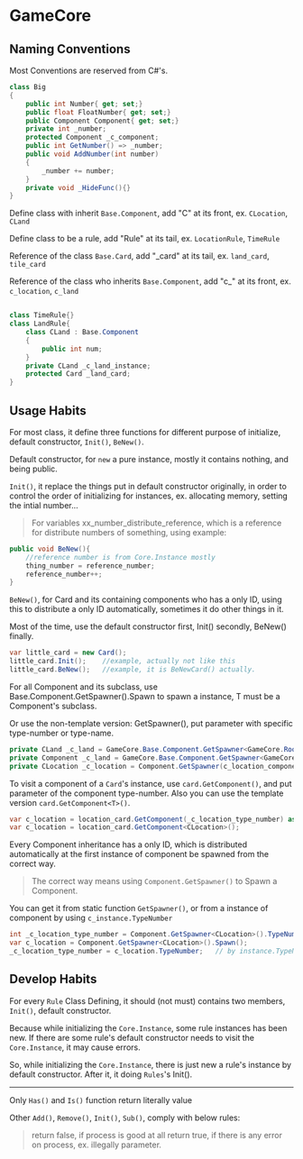 # GameCore

## Naming Conventions

Most Conventions are reserved from C#'s.

```c#
class Big
{
    public int Number{ get; set;}
    public float FloatNumber{ get; set;}
    public Component Component{ get; set;}
    private int _number;
    protected Component _c_component;
    public int GetNumber() => _number;
    public void AddNumber(int number)
    {
        _number += number;
    }
    private void _HideFunc(){}
}
```
Define class with inherit `Base.Component`, add "C" at its front, ex. `CLocation`, `CLand`

Define class to be a rule, add "Rule" at its tail, ex. `LocationRule`, `TimeRule`

Reference of the class `Base.Card`, add "_card" at its tail, ex. `land_card`, `tile_card`

Reference of the class who inherits `Base.Component`, add "c_" at its front, ex. `c_location`, `c_land`

```c#

class TimeRule{}
class LandRule{
    class CLand : Base.Component
    {
        public int num;
    }
    private CLand _c_land_instance;
    protected Card _land_card;
}
```

## Usage Habits

For most class, it define three functions for different purpose of initialize, default constructor, `Init()`, `BeNew()`.

Default constructor, for `new` a pure instance, mostly it contains nothing, and being public.

`Init()`, it replace the things put in default constructor originally, in order to control the order of initializing for instances, 
ex. allocating memory, setting the intial number...

> For variables xx_number_distribute_reference, which is a reference for distribute numbers of something, using example:
```c#
public void BeNew(){
    //reference number is from Core.Instance mostly 
    thing_number = reference_number;  
    reference_number++;
}
```

`BeNew()`, for Card and its containing components who has a only ID, using this to distribute a only ID automatically, sometimes it 
do other things in it.

Most of the time, use the default constructor first, Init() secondly, BeNew() finally.
```c#
var little_card = new Card();
little_card.Init();    //example, actually not like this
little_card.BeNew();   //example, it is BeNewCard() actually.
```

For all Component and its subclass, use Base.Component.GetSpawner<T>().Spawn to spawn a instance, T must be a Component's subclass.

Or use the non-template version: GetSpawner(), put parameter with specific type-number or type-name.

```c#
private CLand _c_land = GameCore.Base.Component.GetSpawner<GameCore.Root.LandRule.CLand>().Spawn();
private Component _c_land = GameCore.Base.Component.GetSpawner<GameCore.Root.LandRule.CLand>().SpawnBase();
private CLocation _c_location = Component.GetSpawner(c_location_component_type_number).Spawn() as CLocation;
```

To visit a component of a `Card`'s instance, use `card.GetComponent()`, and put parameter of the component type-number. Also you can use the template version `card.GetComponent<T>()`.

```c#
var c_location = location_card.GetComponent(_c_location_type_number) as CLocation; // need transformation
var c_location = location_card.GetComponent<CLocation>();
```

Every Component inheritance has a only ID, which is distributed automatically at the first instance of component be 
spawned from the correct way.
> The correct way means using `Component.GetSpawner()` to Spawn a Component.

You can get it from static function `GetSpawner()`, or from a instance of component by using `c_instance.TypeNumber`

```c#
int _c_location_type_number = Component.GetSpawner<CLocation>().TypeNumber; // by GetSpawner
var c_location = Component.GetSpawner<CLocation>().Spawn();
_c_location_type_number = c_location.TypeNumber;   // by instance.TypeNumber
```

## Develop Habits

For every `Rule` Class Defining, it should (not must) contains two members, `Init()`, default constructor.

Because while initializing the `Core.Instance`, some rule instances has been new. If there are some rule's default constructor 
needs to visit the `Core.Instance`, it may cause errors.

So, while initializing the `Core.Instance`, there is just new a rule's instance by default constructor. After it, it doing `Rules`'s Init().

---

Only `Has()` and `Is()` function return literally value

Other `Add()`, `Remove()`, `Init()`, `Sub()`, comply with below rules:
>return false, if process is good at all
>return true, if there is any error on process, ex. illegally parameter.
